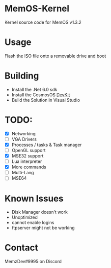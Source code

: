 # MemOS-Kernel
Kernel source code for MemOS v1.3.2

# Usage
Flash the ISO file onto a removable drive and boot

# Building
- Install the .Net 6.0 sdk
- Install the CosmosOS [DevKit](https://www.gocosmos.org/download/)
- Build the Solution in Visual Studio

# TODO:
- [x] Networking
- [ ] VGA Drivers
- [X] Processes / tasks & Task manager
- [ ] OpenGL support
- [X] MSE32 support
- [ ] Lua interpreter
- [X] More commands
- [ ] Multi-Lang
- [ ] MSE64

# Known Issues
- Disk Manager doesn't work
- Unoptimized
- cannot enable logins
- ftpserver might not be working

# Contact
MemzDev#9995 on Discord

